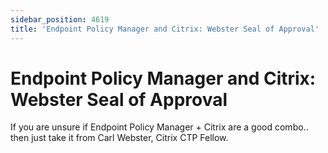 ```yaml
---
sidebar_position: 4619
title: 'Endpoint Policy Manager and Citrix: Webster Seal of Approval'
---
```


# Endpoint Policy Manager and Citrix: Webster Seal of Approval

If you are unsure if Endpoint Policy Manager + Citrix are a good combo.. then just take it from Carl Webster, Citrix CTP Fellow.